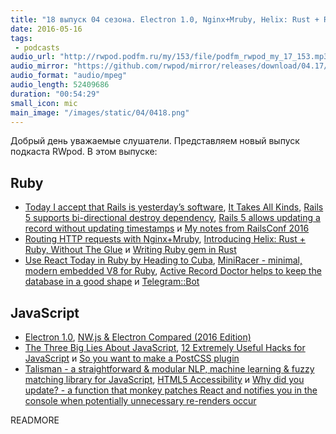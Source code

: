 ```yaml
---
title: "18 выпуск 04 сезона. Electron 1.0, Nginx+Mruby, Helix: Rust + Ruby, NW.js & Electron Compared, Talisman и прочее"
date: 2016-05-16
tags:
 - podcasts
audio_url: "http://rwpod.podfm.ru/my/153/file/podfm_rwpod_my_17_153.mp3"
audio_mirror: "https://github.com/rwpod/mirror/releases/download/04.17/0417.mp3"
audio_format: "audio/mpeg"
audio_length: 52409686
duration: "00:54:29"
small_icon: mic
main_image: "/images/static/04/0418.png"
---
```


Добрый день уважаемые слушатели. Представляем новый выпуск подкаста RWpod. В этом выпуске:

## Ruby

 - [Today I accept that Rails is yesterday’s software](https://medium.com/@deathdisco/today-i-accept-that-rails-is-yesterday-s-software-b5af35c9af39), [It Takes All Kinds](http://www.codethinked.com/it-takes-all-kinds), [Rails 5 supports bi-directional destroy dependency](http://blog.bigbinary.com/2016/05/12/Rails-5-supports-bi-directional-destroy-dependency.html), [Rails 5 allows updating a record without updating timestamps](http://blog.bigbinary.com/2016/05/09/rails-5-allows-updating-without-updating-timestamps.html) и [My notes from RailsConf 2016](http://blog.iempire.ru/2016/05/09/railsconf-2016/)
 - [Routing HTTP requests with Nginx+Mruby](http://hokstadconsulting.com/nginx/mruby-virtualhosts), [Introducing Helix: Rust + Ruby, Without The Glue](http://blog.skylight.io/introducing-helix/) и [Writing Ruby gem in Rust](http://undefined-reference.org/2016/05/14/writing-rubygem-in-rust.html)
 - [Use React Today in Ruby by Heading to Cuba](http://www.sitepoint.com/use-react-today-in-ruby-by-heading-to-cuba/), [MiniRacer - minimal, modern embedded V8 for Ruby](https://github.com/discourse/mini_racer), [Active Record Doctor helps to keep the database in a good shape](https://github.com/gregnavis/active_record_doctor) и [Telegram::Bot](https://github.com/telegram-bot-rb/telegram-bot)

## JavaScript

 - [Electron 1.0](http://electron.atom.io/blog/2016/05/11/electron-1-0), [NW.js & Electron Compared (2016 Edition)](http://tangiblejs.com/posts/nw-js-and-electron-compared-2016-edition)
 - [The Three Big Lies About JavaScript](https://medium.com/javascript-non-grata/the-three-big-lies-about-javascript-e227cabe3beb), [12 Extremely Useful Hacks for JavaScript](https://blog.jscrambler.com/12-extremely-useful-hacks-for-javascript/) и [So you want to make a PostCSS plugin](https://css-tricks.com/want-make-postcss-plugin/)
 - [Talisman - a straightforward & modular NLP, machine learning & fuzzy matching library for JavaScript](https://yomguithereal.github.io/talisman/), [HTML5 Accessibility](http://stevefaulkner.github.io/HTML5accessibility/) и [Why did you update? - a function that monkey patches React and notifies you in the console when potentially unnecessary re-renders occur](https://github.com/garbles/why-did-you-update)


READMORE


